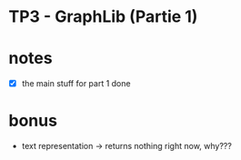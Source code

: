 # TP3 - GraphLib (Partie 1)


# notes
 - [x] the main stuff for part 1 done
# bonus
  - text representation -> returns nothing right now, why???
